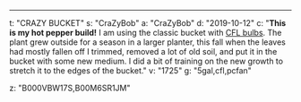 ---
t: "CRAZY BUCKET"
s: "CraZyBob"
a: "CraZyBob"
d: "2019-10-12"
c: "<strong>This is my hot pepper build!</strong> I am using the classic bucket with <a href='https://amzn.to/3jMfTYw'>CFL bulbs</a>. The plant grew outside for a season in a larger planter, this fall when the leaves had mostly fallen off I trimmed, removed a lot of old soil, and put it in the bucket with some new medium. I did a bit of training on the new growth to stretch it to the edges of the bucket."
v: "1725"
g: "5gal,cfl,pcfan"

z: "B000VBW17S,B00M6SR1JM"

